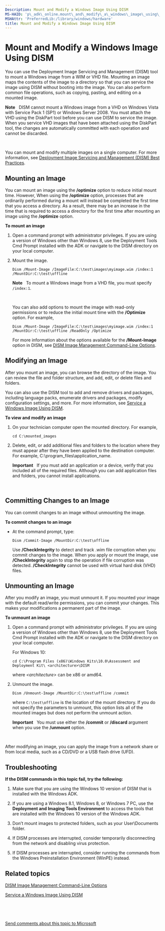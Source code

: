 ```yaml
---
Description: Mount and Modify a Windows Image Using DISM
MS-HAID: 'p\_adk\_online.mount\_and\_modify\_a\_windows\_image\_using\_dism'
MSHAttr: 'PreferredLib:/library/windows/hardware'
title: Mount and Modify a Windows Image Using DISM
---
```


# Mount and Modify a Windows Image Using DISM


You can use the Deployment Image Servicing and Management (DISM) tool to mount a Windows image from a WIM or VHD file. Mounting an image maps the contents of the image to a directory so that you can service the image using DISM without booting into the image. You can also perform common file operations, such as copying, pasting, and editing on a mounted image.

**Note**  
DISM cannot mount a Windows image from a VHD on Windows Vista with Service Pack 1 (SP1) or Windows Server 2008. You must attach the VHD using the DiskPart tool before you can use DISM to service the image. When you service VHD images that have been attached using the DiskPart tool, the changes are automatically committed with each operation and cannot be discarded.

 

You can mount and modify multiple images on a single computer. For more information, see [Deployment Image Servicing and Management (DISM) Best Practices](deployment_image_servicing_and_management__dism__best_practices.md).

## <span id="Mounting_an_Image"></span><span id="mounting_an_image"></span><span id="MOUNTING_AN_IMAGE"></span>Mounting an Image


You can mount an image using the **/optimize** option to reduce initial mount time. However, When using the **/optimize** option, processes that are ordinarily performed during a mount will instead be completed the first time that you access a directory. As a result, there may be an increase in the time that is required to access a directory for the first time after mounting an image using the **/optimize** option.

**To mount an image**

1.  Open a command prompt with administrator privileges. If you are using a version of Windows other than Windows 8, use the Deployment Tools Cmd Prompt installed with the ADK or navigate to the DISM directory on your local computer.

2.  Mount the image.

    ``` syntax
    Dism /Mount-Image /ImageFile:C:\test\images\myimage.wim /index:1 /MountDir:C:\test\offline
    ```

    **Note**  
    To mount a Windows image from a VHD file, you must specify `/index:1`.

     

    You can also add options to mount the image with read-only permissions or to reduce the initial mount time with the **/Optimize** option. For example,

    ``` syntax
    Dism /Mount-Image /ImageFile:C:\test\images\myimage.wim /index:1 /MountDir:C:\test\offline /ReadOnly /Optimize
    ```

    For more information about the options available for the **/Mount-Image** option in DISM, see [DISM Image Management Command-Line Options](dism-image-management-command-line-options-s14.md).

## <span id="Modifying_an_Image"></span><span id="modifying_an_image"></span><span id="MODIFYING_AN_IMAGE"></span>Modifying an Image


After you mount an image, you can browse the directory of the image. You can review the file and folder structure, and add, edit, or delete files and folders.

You can also use the DISM tool to add and remove drivers and packages, including language packs, enumerate drivers and packages, modify configuration settings, and more. For more information, see [Service a Windows Image Using DISM](service-a-windows-image-using-dism.md).

**To view and modify an image**

1.  On your technician computer open the mounted directory. For example,

    ``` syntax
    cd C:\mounted_images
    ```

2.  Delete, edit, or add additional files and folders to the location where they must appear after they have been applied to the destination computer. For example, C:\\program\_files\\application\_name.

    **Important**  
    If you must add an application or a device, verify that you included all of the required files. Although you can add application files and folders, you cannot install applications.

     

## <span id="Committing_Changes_to_an_Image"></span><span id="committing_changes_to_an_image"></span><span id="COMMITTING_CHANGES_TO_AN_IMAGE"></span>Committing Changes to an Image


You can commit changes to an image without unmounting the image.

**To commit changes to an image**

-   At the command prompt, type:

    ``` syntax
    Dism /Commit-Image /MountDir:C:\test\offline
    ```

    Use **/CheckIntegrity** to detect and track .wim file corruption when you commit changes to the image. When you apply or mount the image, use **/CheckIntegrity** again to stop the operation if file corruption was detected. **/CheckIntegrity** cannot be used with virtual hard disk (VHD) files.

## <span id="Unmounting_an_Image"></span><span id="unmounting_an_image"></span><span id="UNMOUNTING_AN_IMAGE"></span>Unmounting an Image


After you modify an image, you must unmount it. If you mounted your image with the default read/write permissions, you can commit your changes. This makes your modifications a permanent part of the image.

**To unmount an image**

1.  Open a command prompt with administrator privileges. If you are using a version of Windows other than Windows 8, use the Deployment Tools Cmd Prompt installed with the ADK or navigate to the DISM directory on your local computer.

    For Windows 10:

    ``` syntax
    cd C:\Program Files (x86)\Windows Kits\10.0\Assessment and Deployment Kit\ <architecture>\DISM
    ```

    where *&lt;architecture&gt;* can be x86 or amd64.

2.  Unmount the image.

    ``` syntax
    Dism /Unmount-Image /MountDir:C:\test\offline /commit
    ```

    where `C:\test\offline` is the location of the mount directory. If you do not specify the parameters to unmount, this option lists all of the mounted images but does not perform the unmount action.

    **Important**  
    You must use either the **/commit** or **/discard** argument when you use the **/unmount** option.

     

After modifying an image, you can apply the image from a network share or from local media, such as a CD/DVD or a USB flash drive (UFD).

## <span id="Troubleshooting"></span><span id="troubleshooting"></span><span id="TROUBLESHOOTING"></span>Troubleshooting


**If the DISM commands in this topic fail, try the following:**

1.  Make sure that you are using the Windows 10 version of DISM that is installed with the Windows ADK.

2.  If you are using a Windows 8.1, Windows 8, or Windows 7 PC, use the **Deployment and Imaging Tools Environment** to access the tools that are installed with the Windows 10 version of the Windows ADK.

3.  Don’t mount images to protected folders, such as your User\\Documents folder.

4.  If DISM processes are interrupted, consider temporarily disconnecting from the network and disabling virus protection.

5.  If DISM processes are interrupted, consider running the commands from the Windows Preinstallation Environment (WinPE) instead.

## <span id="related_topics"></span>Related topics


[DISM Image Management Command-Line Options](dism-image-management-command-line-options-s14.md)

[Service a Windows Image Using DISM](service-a-windows-image-using-dism.md)

 

 

[Send comments about this topic to Microsoft](mailto:wsddocfb@microsoft.com?subject=Documentation%20feedback%20%5Bp_adk_online\p_adk_online%5D:%20Mount%20and%20Modify%20a%20Windows%20Image%20Using%20DISM%20%20RELEASE:%20%284/11/2016%29&body=%0A%0APRIVACY%20STATEMENT%0A%0AWe%20use%20your%20feedback%20to%20improve%20the%20documentation.%20We%20don't%20use%20your%20email%20address%20for%20any%20other%20purpose,%20and%20we'll%20remove%20your%20email%20address%20from%20our%20system%20after%20the%20issue%20that%20you're%20reporting%20is%20fixed.%20While%20we're%20working%20to%20fix%20this%20issue,%20we%20might%20send%20you%20an%20email%20message%20to%20ask%20for%20more%20info.%20Later,%20we%20might%20also%20send%20you%20an%20email%20message%20to%20let%20you%20know%20that%20we've%20addressed%20your%20feedback.%0A%0AFor%20more%20info%20about%20Microsoft's%20privacy%20policy,%20see%20http://privacy.microsoft.com/default.aspx. "Send comments about this topic to Microsoft")




